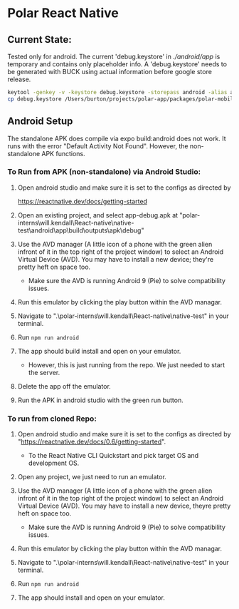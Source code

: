 # Polar React Native

## Current State:

Tested only for android. The current 'debug.keystore' in _./android/app_ is
temporary and contains only placeholder info. A 'debug.keystore' needs to be
generated with BUCK using actual information before google store release.

```bash
keytool -genkey -v -keystore debug.keystore -storepass android -alias androiddebugkey -keypass android -keyalg RSA -keysize 2048 -validity 10000
cp debug.keystore /Users/burton/projects/polar-app/packages/polar-mobile-app/android/app/debug.keystore
```

## Android Setup

The standalone APK does compile via expo build:android does not work. It runs
with the error "Default Activity Not Found". However, the non-standalone APK
functions.

### To Run from APK (non-standalone) via Android Studio:

1. Open android studio and make sure it is set to the configs as directed by

    https://reactnative.dev/docs/getting-started

2. Open an existing project, and select app-debug.apk at "polar-interns\will.kendall\React-native\native-test\android\app\build\outputs\apk\debug"

3. Use the AVD manager (A little icon of a phone with the green alien infront of
it in the top right of the project window) to select an Android Virtual Device
(AVD). You may have to install a new device; they're pretty heft on space too.

   - Make sure the AVD is running Android 9 (Pie) to solve compatibility issues.
4. Run this emulator by clicking the play button within the AVD managar.
5. Navigate to ".\polar-interns\will.kendall\React-native\native-test\" in your terminal.
6. Run
   `npm run android`
7. The app should build install and open on your emulator.
   - However, this is just running from the repo. We just needed to start the server.
8. Delete the app off the emulator.
9. Run the APK in android studio with the green run button.

### To run from cloned Repo:

1. Open android studio and make sure it is set to the configs as directed by "https://reactnative.dev/docs/0.6/getting-started".

    - To the React Native CLI Quickstart and pick target OS and development OS.
    
2. Open any project, we just need to run an emulator.

3. Use the AVD manager (A little icon of a phone with the green alien infront of
   it in the top right of the project window) to select an Android Virtual Device
   (AVD). You may have to install a new device, theyre pretty heft on space too.

   - Make sure the AVD is running Android 9 (Pie) to solve compatibility issues.
4. Run this emulator by clicking the play button within the AVD managar.
5. Navigate to ".\polar-interns\will.kendall\React-native\native-test\" in your terminal.
6. Run
   `npm run android`
7. The app should install and open on your emulator.
